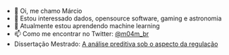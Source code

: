 - 👋 Oi, me chamo Márcio
- 👀 Estou interessado dados, opensource software, gaming e astronomia
- 🌱 Atualmente estou aprendendo machine learning
- 📫 Como me encontrar no Twitter: [@m04m_br](https://twitter.com/m04m_br)
- Dissertação Mestrado: [A análise preditiva sob o aspecto da regulação](https://comum.rcaap.pt/handle/10400.26/31701)
